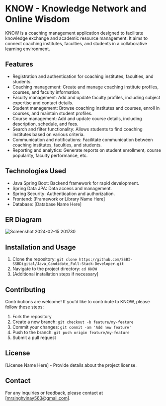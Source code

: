 # KNOW - Knowledge Network and Online Wisdom

KNOW is a coaching management application designed to facilitate knowledge exchange and academic resource management. It aims to connect coaching institutes, faculties, and students in a collaborative learning environment.

## Features

- Registration and authentication for coaching institutes, faculties, and students.
- Coaching management: Create and manage coaching institute profiles, courses, and faculty information.
- Faculty management: Add and update faculty profiles, including subject expertise and contact details.
- Student management: Browse coaching institutes and courses, enroll in courses, and maintain student profiles.
- Course management: Add and update course details, including description, schedule, and fees.
- Search and filter functionality: Allows students to find coaching institutes based on various criteria.
- Communication and notifications: Facilitate communication between coaching institutes, faculties, and students.
- Reporting and analytics: Generate reports on student enrollment, course popularity, faculty performance, etc.

## Technologies Used

- Java Spring Boot: Backend framework for rapid development.
- Spring Data JPA: Data access and management.
- Spring Security: Authentication and authorization.
- Frontend: [Framework or Library Name Here]
- Database: [Database Name Here]
## ER Diagram
![Screenshot 2024-02-15 201730](https://github.com/Guyvinay/KNOW/assets/119345842/5b41c5f5-0144-436a-8d15-1ae95a254fdc)

## Installation and Usage

1. Clone the repository: `git clone https://github.com/SSBI-SSBDigital/Java_Candidate_Full-Stack-Developer.git`
2. Navigate to the project directory: `cd KNOW`
3. [Additional installation steps if necessary]

## Contributing

Contributions are welcome! If you'd like to contribute to KNOW, please follow these steps:

1. Fork the repository
2. Create a new branch: `git checkout -b feature/my-feature`
3. Commit your changes: `git commit -am 'Add new feature'`
4. Push to the branch: `git push origin feature/my-feature`
5. Submit a pull request

## License

[License Name Here] - Provide details about the project license.

## Contact

For any inquiries or feedback, please contact at [mrsinghvinay563@gmail.com].

